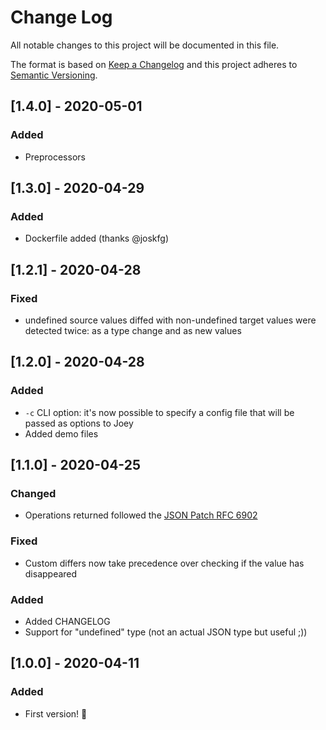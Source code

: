 # Change Log

All notable changes to this project will be documented in this file.

The format is based on [Keep a Changelog](http://keepachangelog.com/)
and this project adheres to [Semantic Versioning](http://semver.org/).

## [1.4.0] - 2020-05-01

### Added

- Preprocessors

## [1.3.0] - 2020-04-29

### Added

- Dockerfile added (thanks @joskfg)

## [1.2.1] - 2020-04-28

### Fixed

- undefined source values diffed with non-undefined target values were detected twice: as a type change and as new values

## [1.2.0] - 2020-04-28

### Added

- `-c` CLI option: it's now possible to specify a config file that will be passed as options to Joey
- Added demo files

## [1.1.0] - 2020-04-25

### Changed

- Operations returned followed the [JSON Patch RFC 6902](https://tools.ietf.org/html/rfc6902)

### Fixed

- Custom differs now take precedence over checking if the value has disappeared

### Added

- Added CHANGELOG
- Support for "undefined" type (not an actual JSON type but useful ;))

## [1.0.0] - 2020-04-11

### Added

- First version! 🎉

